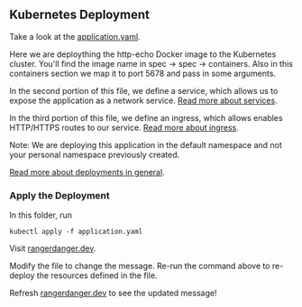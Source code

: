 ## Kubernetes Deployment

Take a look at the [application.yaml](application.yaml). 

Here we are deploything the http-echo Docker image to the Kubernetes cluster. You'll find the image name in spec -> spec -> containers. Also in this containers section we map it to port 5678 and pass in some arguments.

In the second portion of this file, we define a service, which allows us to expose the application as a network service. [Read more about services](https://kubernetes.io/docs/concepts/services-networking/service/). 

In the third portion of this file, we define an ingress, which allows enables HTTP/HTTPS routes to our service. [Read more about ingress](https://kubernetes.io/docs/concepts/services-networking/ingress/).

Note: We are deploying this application in the default namespace and not your personal namespace previously created.

[Read more about deployments in general](https://kubernetes.io/docs/concepts/workloads/controllers/deployment/).


### Apply the Deployment

In this folder, run 
```
kubectl apply -f application.yaml
```

Visit [rangerdanger.dev](rangerdanger.dev).

Modify the file to change the message. Re-run the command above to re-deploy the resources defined in the file.

Refresh [rangerdanger.dev](rangerdanger.dev) to see the updated message!